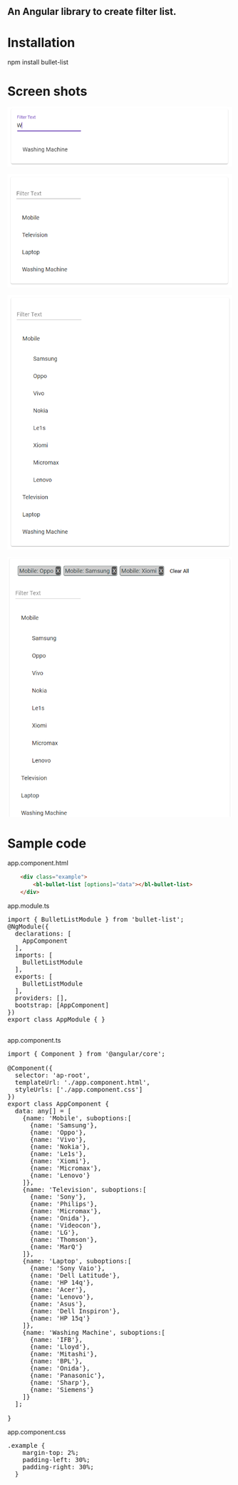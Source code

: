 
## An Angular library to create filter list.

# Installation
npm install bullet-list

# Screen shots
![Filter](https://github.com/alokj10/ng-auto-populate/blob/master/images/ss_4.PNG)

![ss1](https://github.com/alokj10/ng-auto-populate/blob/master/images/ss_1.PNG)

![ss2](https://github.com/alokj10/ng-auto-populate/blob/master/images/ss_2.PNG)

![ss3](https://github.com/alokj10/ng-auto-populate/blob/master/images/ss_3.PNG)

# Sample code

app.component.html
```html
    <div class="example">
        <bl-bullet-list [options]="data"></bl-bullet-list>
    </div>
```
app.module.ts
<pre>
import { BulletListModule } from 'bullet-list';
@NgModule({
  declarations: [
    AppComponent
  ],
  imports: [
    BulletListModule
  ],
  exports: [
    BulletListModule
  ],
  providers: [],
  bootstrap: [AppComponent]
})
export class AppModule { }

</pre>
app.component.ts
<pre>
import { Component } from '@angular/core';

@Component({
  selector: 'ap-root',
  templateUrl: './app.component.html',
  styleUrls: ['./app.component.css']
})
export class AppComponent {
  data: any[] = [
    {name: 'Mobile', suboptions:[
      {name: 'Samsung'},
      {name: 'Oppo'},
      {name: 'Vivo'},
      {name: 'Nokia'},
      {name: 'Le1s'},
      {name: 'Xiomi'},
      {name: 'Micromax'},
      {name: 'Lenovo'}
    ]},
    {name: 'Television', suboptions:[
      {name: 'Sony'},
      {name: 'Philips'},
      {name: 'Micromax'},
      {name: 'Onida'},
      {name: 'Videocon'},
      {name: 'LG'},
      {name: 'Thomson'},
      {name: 'MarQ'}
    ]},
    {name: 'Laptop', suboptions:[
      {name: 'Sony Vaio'},
      {name: 'Dell Latitude'},
      {name: 'HP 14q'},
      {name: 'Acer'},
      {name: 'Lenovo'},
      {name: 'Asus'},
      {name: 'Dell Inspiron'},
      {name: 'HP 15q'}
    ]},
    {name: 'Washing Machine', suboptions:[
      {name: 'IFB'},
      {name: 'Lloyd'},
      {name: 'Mitashi'},
      {name: 'BPL'},
      {name: 'Onida'},
      {name: 'Panasonic'},
      {name: 'Sharp'},
      {name: 'Siemens'}
    ]}
  ];
  
}
</pre>
app.component.css
<pre>
.example {
    margin-top: 2%;
    padding-left: 30%;
    padding-right: 30%;
  }
</pre>
